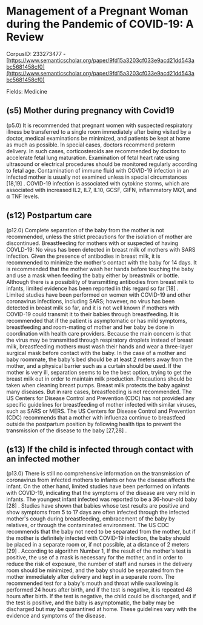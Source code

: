 # Management of a Pregnant Woman during the Pandemic of COVID-19: A Review

CorpusID: 233273477 - [https://www.semanticscholar.org/paper/9fd15a3203cf033e9acd21dd543abc5681458cf0](https://www.semanticscholar.org/paper/9fd15a3203cf033e9acd21dd543abc5681458cf0)

Fields: Medicine

## (s5) Mother during pregnancy with Covid19
(p5.0) It is recommended that pregnant women with suspected respiratory illness be transferred to a single room immediately after being visited by a doctor, medical examinations be minimized, and patients be kept at home as much as possible. In special cases, doctors recommend preterm delivery. In such cases, corticosteroids are recommended by doctors to accelerate fetal lung maturation. Examination of fetal heart rate using ultrasound or electrical procedures should be monitored regularly according to fetal age. Contamination of immune fluid with COVID-19 infection in an infected mother is usually not examined unless in special circumstances [18,19] . COVID-19 infection is associated with cytokine storms, which are associated with increased IL2, IL7, IL10, GCSF, GIFN, inflammatory MQ1, and α TNF levels.
## (s12) Postpartum care
(p12.0) Complete separation of the baby from the mother is not recommended, unless the strict precautions for the isolation of mother are discontinued. Breastfeeding for mothers with or suspected of having COVLD-19: No virus has been detected in breast milk of mothers with SARS infection. Given the presence of antibodies in breast milk, it is recommended to minimize the mother's contact with the baby for 14 days. It is recommended that the mother wash her hands before touching the baby and use a mask when feeding the baby either by breastmilk or bottle. Although there is a possibility of transmitting antibodies from breast milk to infants, limited evidence has been reported in this regard so far [18] . Limited studies have been performed on women with COVID-19 and other coronavirus infections, including SARS; however, no virus has been detected in breast milk so far, and it is not well known if mothers with COVID-19 could transmit it to their babies through breastfeeding. It is recommended that if the patient is asymptomatic or has mild symptoms, breastfeeding and room-mating of mother and her baby be done in coordination with health care providers. Because the main concern is that the virus may be transmitted through respiratory droplets instead of breast milk, breastfeeding mothers must wash their hands and wear a three-layer surgical mask before contact with the baby. In the case of a mother and baby roommate, the baby's bed should be at least 2 meters away from the mother, and a physical barrier such as a curtain should be used. If the mother is very ill, separation seems to be the best option, trying to get the breast milk out in order to maintain milk production. Precautions should be taken when cleaning breast pumps. Breast milk protects the baby against many diseases. But in rare cases, breastfeeding is not recommended. The US Centers for Disease Control and Prevention (CDC) has not provided any specific guidelines for breastfeeding of mother infected with similar viruses, such as SARS or MERS. The US Centers for Disease Control and Prevention (CDC) recommends that a mother with influenza continue to breastfeed outside the postpartum position by following health tips to prevent the transmission of the disease to the baby [27,28] .
## (s13) If the child is infected through contact with an infected mother
(p13.0) There is still no comprehensive information on the transmission of coronavirus from infected mothers to infants or how the disease affects the infant. On the other hand, limited studies have been performed on infants with COVID-19, indicating that the symptoms of the disease are very mild in infants. The youngest infant infected was reported to be a 36-hour-old baby [28] . Studies have shown that babies whose test results are positive and show symptoms from 5 to 17 days are often infected through the infected mother's cough during breastfeeding, embracement of the baby by relatives, or through the contaminated environment. The US CDC recommends that the baby not need to be separated from the mother, but if the mother is definitely infected with COVID-19 infection, the baby should be placed in a separate room or, if not possible, at a distance of 2 meters [29] . According to algorithm Number 1, If the result of the mother's test is positive, the use of a mask is necessary for the mother, and in order to reduce the risk of exposure, the number of staff and nurses in the delivery room should be minimized, and the baby should be separated from the mother immediately after delivery and kept in a separate room. The recommended test for a baby's mouth and throat while swallowing is performed 24 hours after birth, and if the test is negative, it is repeated 48 hours after birth. If the test is negative, the child could be discharged, and if the test is positive, and the baby is asymptomatic, the baby may be discharged but may be quarantined at home. These guidelines vary with the evidence and symptoms of the disease.
